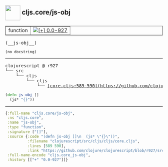 ## <img width="48px" valign="middle" src="http://i.imgur.com/Hi20huC.png"> cljs.core/js-obj

 <table border="1">
<tr>
<td>function</td>
<td><a href="https://github.com/cljsinfo/api-refs/tree/0.0-927"><img valign="middle" alt="[+] 0.0-927" src="https://img.shields.io/badge/+-0.0--927-lightgrey.svg"></a> </td>
</tr>
</table>

 <samp>
(__js-obj__)<br>
</samp>

```
(no docstring)
```

---

 <pre>
clojurescript @ r927
└── src
    └── cljs
        └── cljs
            └── <ins>[core.cljs:589-590](https://github.com/clojure/clojurescript/blob/r927/src/cljs/cljs/core.cljs#L589-L590)</ins>
</pre>

```clj
(defn js-obj []
  (js* "{}"))
```


---

```clj
{:full-name "cljs.core/js-obj",
 :ns "cljs.core",
 :name "js-obj",
 :type "function",
 :signature ["[]"],
 :source {:code "(defn js-obj []\n  (js* \"{}\"))",
          :filename "clojurescript/src/cljs/cljs/core.cljs",
          :lines [589 590],
          :link "https://github.com/clojure/clojurescript/blob/r927/src/cljs/cljs/core.cljs#L589-L590"},
 :full-name-encode "cljs.core_js-obj",
 :history [["+" "0.0-927"]]}

```
